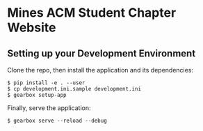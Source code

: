 # Mines ACM Student Chapter Website

## Setting up your Development Environment

Clone the repo, then install the application and its dependencies:

    $ pip install -e . --user
    $ cp development.ini.sample development.ini
    $ gearbox setup-app

Finally, serve the application:

    $ gearbox serve --reload --debug

